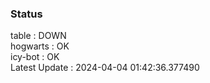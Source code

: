 ### Status


table : DOWN  
hogwarts : OK  
icy-bot : OK  
Latest Update : 2024-04-04 01:42:36.377490
